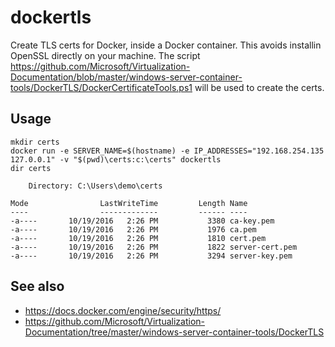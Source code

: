 # dockertls

Create TLS certs for Docker, inside a Docker container. This avoids installin OpenSSL directly on your machine.
The script https://github.com/Microsoft/Virtualization-Documentation/blob/master/windows-server-container-tools/DockerTLS/DockerCertificateTools.ps1 will be used to create the certs.

## Usage

```
mkdir certs
docker run -e SERVER_NAME=$(hostname) -e IP_ADDRESSES="192.168.254.135 127.0.0.1" -v "$(pwd)\certs:c:\certs" dockertls
dir certs

    Directory: C:\Users\demo\certs

Mode                LastWriteTime         Length Name
----                -------------         ------ ----
-a----       10/19/2016   2:26 PM           3380 ca-key.pem
-a----       10/19/2016   2:26 PM           1976 ca.pem
-a----       10/19/2016   2:26 PM           1810 cert.pem
-a----       10/19/2016   2:26 PM           1822 server-cert.pem
-a----       10/19/2016   2:26 PM           3294 server-key.pem
```


## See also

* https://docs.docker.com/engine/security/https/
* https://github.com/Microsoft/Virtualization-Documentation/tree/master/windows-server-container-tools/DockerTLS
